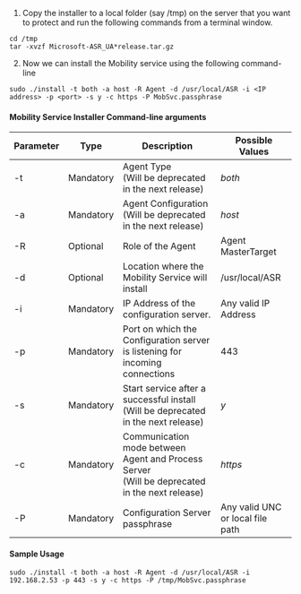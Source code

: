 1. Copy the installer to a local folder (say /tmp) on the server that you want to protect and run the following commands from a terminal window.
  ```
  cd /tmp
  tar -xvzf Microsoft-ASR_UA*release.tar.gz
  ```
2. Now we can install the Mobility service using the following command-line

  ```
  sudo ./install -t both -a host -R Agent -d /usr/local/ASR -i <IP address> -p <port> -s y -c https -P MobSvc.passphrase
  ```

#### Mobility Service Installer Command-line arguments

|Parameter|Type|Description|Possible Values|
|-|-|-|-|
|-t |Mandatory|Agent Type<br>(Will be deprecated in the next release)|*both*|
|-a |Mandatory|Agent Configuration<br>(Will be deprecated in the next release) |*host*|
|-R |Optional|Role of the Agent|Agent<br>MasterTarget|
|-d |Optional|Location where the Mobility Service will install|/usr/local/ASR|
|-i |Mandatory|IP Address of the configuration server.|Any valid IP Address|
|-p |Mandatory|Port on which the Configuration server is listening for incoming connections|443|
|-s |Mandatory|Start service after a successful install<br>(Will be deprecated in the next release)|*y*|
|-c |Mandatory|Communication mode between Agent and Process Server<br>(Will be deprecated in the next release) |*https*|
|-P |Mandatory|Configuration Server passphrase|Any valid UNC or local file path|


#### Sample Usage
```
sudo ./install -t both -a host -R Agent -d /usr/local/ASR -i 192.168.2.53 -p 443 -s y -c https -P /tmp/MobSvc.passphrase
```
